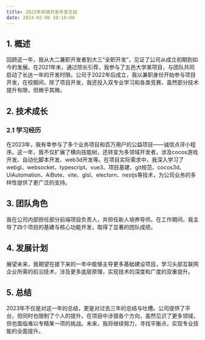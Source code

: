 ```yaml
---
title: 2023年前端开发年度总结 
date: 2024-02-06 10:10:00
---
```




## 1. 概述

回顾这一年，我从大二兼职开发者到大三“全职开发”，见证了公司从成立初期到如今的发展。在2021年末，通过院长引荐，我参与了五邑大学某项目，与团队共同启动了长达一年的开发时限。公司于2022年后成立，我以兼职身份开始参与项目开发，在校期间，除了项目开发，我还投入双专业学习和各类竞赛，虽然部分技术提升有限，但微乎其微。

## 2. 技术成长

### 2.1 学习经历

在2023年，我有幸参与了多个业务项目和百万用户的公益项目——诚信点评小程序。这一年，我不仅扩展了横向技能树，还转变为多领域开发者，涉及cocos游戏开发、自动化脚本开发、web3d开发等。在项目实际需求中，我深入学习了webgl、websocket、typescript、vue3、项目基建、git规范、cocos3d、UiAutomation、AiBote、vite、glsl、electorn、nestjs等技术，为公司业务的多样性提供了更广泛的支持。

## 3. 团队角色

我在公司内部担任部分前端项目负责人，并担任新人培养导师。在工作期间，我主导了四个项目的基建与核心功能开发，取得了显著的团队成绩。

## 4. 发展计划

展望未来，我期望在接下来的一年中能够主导更多基础建设项目，学习头部互联网企业所需的前沿技术，涉及更多底层原理，实现技术的深度和广度的双重提升。

## 5. 总结

2023年不仅是对这一年的总结，更是对过去三年的总结与吐槽。公司提供了平台，但同时也限制了个人的提升。在项目中涉猎各个方向，虽然见识了更多领域，但也面临难以专精某一项的挑战。未来，我将继续努力，寻找平衡点，实现专业技能的全面提升。



